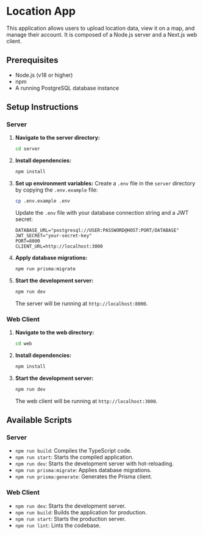 # Location App

This application allows users to upload location data, view it on a map, and manage their account. It is composed of a Node.js server and a Next.js web client.

## Prerequisites

- Node.js (v18 or higher)
- npm
- A running PostgreSQL database instance

## Setup Instructions

### Server

1.  **Navigate to the server directory:**
    ```bash
    cd server
    ```

2.  **Install dependencies:**
    ```bash
    npm install
    ```

3.  **Set up environment variables:**
    Create a `.env` file in the `server` directory by copying the `.env.example` file:
    ```bash
    cp .env.example .env
    ```
    Update the `.env` file with your database connection string and a JWT secret:
    ```
    DATABASE_URL="postgresql://USER:PASSWORD@HOST:PORT/DATABASE"
    JWT_SECRET="your-secret-key"
    PORT=8000
    CLIENT_URL=http://localhost:3000
    ```

4.  **Apply database migrations:**
    ```bash
    npm run prisma:migrate
    ```

5.  **Start the development server:**
    ```bash
    npm run dev
    ```
    The server will be running at `http://localhost:8000`.

### Web Client

1.  **Navigate to the web directory:**
    ```bash
    cd web
    ```

2.  **Install dependencies:**
    ```bash
    npm install
    ```

3.  **Start the development server:**
    ```bash
    npm run dev
    ```
    The web client will be running at `http://localhost:3000`.

## Available Scripts

### Server

-   `npm run build`: Compiles the TypeScript code.
-   `npm run start`: Starts the compiled application.
-   `npm run dev`: Starts the development server with hot-reloading.
-   `npm run prisma:migrate`: Applies database migrations.
-   `npm run prisma:generate`: Generates the Prisma client.

### Web Client

-   `npm run dev`: Starts the development server.
-   `npm run build`: Builds the application for production.
-   `npm run start`: Starts the production server.
-   `npm run lint`: Lints the codebase.
